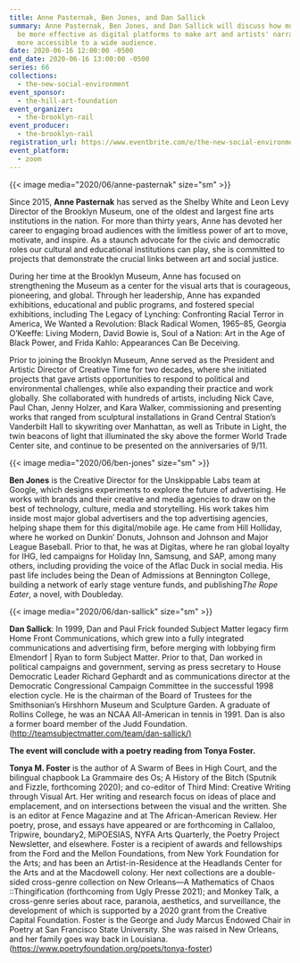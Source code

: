 ```yaml
---
title: Anne Pasternak, Ben Jones, and Dan Sallick
summary: Anne Pasternak, Ben Jones, and Dan Sallick will discuss how museums can
  be more effective as digital platforms to make art and artists' narratives
  more accessible to a wide audience.
date: 2020-06-16 12:00:00 -0500
end_date: 2020-06-16 13:00:00 -0500
series: 66
collections:
  - the-new-social-environment
event_sponsor:
  - the-hill-art-foundation
event_organizer:
  - the-brooklyn-rail
event_producer:
  - the-brooklyn-rail
registration_url: https://www.eventbrite.com/e/the-new-social-environment-66-anne-pasternak-ben-jones-and-dan-sallick-tickets-108914674724
event_platform:
  - zoom
---
```

{{< image media="2020/06/anne-pasternak" size="sm" >}}

Since 2015, **Anne Pasternak** has served as the Shelby White and Leon Levy Director of the Brooklyn Museum, one of the oldest and largest fine arts institutions in the nation. For more than thirty years, Anne has devoted her career to engaging broad audiences with the limitless power of art to move, motivate, and inspire. As a staunch advocate for the civic and democratic roles our cultural and educational institutions can play, she is committed to projects that demonstrate the crucial links between art and social justice.

During her time at the Brooklyn Museum, Anne has focused on strengthening the Museum as a center for the visual arts that is courageous, pioneering, and global. Through her leadership, Anne has expanded exhibitions, educational and public programs, and fostered special exhibitions, including The Legacy of Lynching: Confronting Racial Terror in America, We Wanted a Revolution: Black Radical Women, 1965–85, Georgia O’Keeffe: Living Modern, David Bowie is, Soul of a Nation: Art in the Age of Black Power, and Frida Kahlo: Appearances Can Be Deceiving. 

Prior to joining the Brooklyn Museum, Anne served as the President and Artistic Director of Creative Time for two decades, where she initiated projects that gave artists opportunities to respond to political and environmental challenges, while also expanding their practice and work globally. She collaborated with hundreds of artists, including Nick Cave, Paul Chan, Jenny Holzer, and Kara Walker, commissioning and presenting works that ranged from sculptural installations in Grand Central Station’s Vanderbilt Hall to skywriting over Manhattan, as well as Tribute in Light, the twin beacons of light that illuminated the sky above the former World Trade Center site, and continue to be presented on the anniversaries of 9/11.

{{< image media="2020/06/ben-jones" size="sm" >}}

**Ben Jones** is the Creative Director for the Unskippable Labs team at Google, which designs experiments to explore the future of advertising. He works with brands and their creative and media agencies to draw on the best of technology, culture, media and storytelling. His work takes him inside most major global advertisers and the top advertising agencies, helping shape them for this digital/mobile age. He came from Hill Holliday, where he worked on Dunkin’ Donuts, Johnson and Johnson and Major League Baseball. Prior to that, he was at Digitas, where he ran global loyalty for IHG, led campaigns for Holiday Inn, Samsung, and SAP, among many others, including providing the voice of the Aflac Duck in social media. His past life includes being the Dean of Admissions at Bennington College, building a network of early stage venture funds, and publishing*The Rope Eater*, a novel, with Doubleday.

{{< image media="2020/06/dan-sallick" size="sm" >}}

**Dan Sallick**: In 1999, Dan and Paul Frick founded Subject Matter legacy firm Home Front Communications, which grew into a fully integrated communications and advertising firm, before merging with lobbying firm Elmendorf | Ryan to form Subject Matter. Prior to that, Dan worked in political campaigns and government, serving as press secretary to House Democratic Leader Richard Gephardt and as communications director at the Democratic Congressional Campaign Committee in the successful 1998 election cycle. He is the chairman of the Board of Trustees for the Smithsonian’s Hirshhorn Museum and Sculpture Garden. A graduate of Rollins College, he was an NCAA All-American in tennis in 1991. Dan is also a former board member of the Judd Foundation. ([http://teamsubjectmatter.com/team/dan-sallick/)](http://teamsubjectmatter.com/team/dan-sallick/)

**The event will conclude with a poetry reading from Tonya Foster.**

**Tonya M. Foster** is the author of A Swarm of Bees in High Court, and the bilingual chapbook La Grammaire des Os; A History of the Bitch (Sputnik and Fizzle, forthcoming 2020); and co-editor of Third Mind: Creative Writing through Visual Art. Her writing and research focus on ideas of place and emplacement, and on intersections between the visual and the written. She is an editor at Fence Magazine and at The African-American Review. Her poetry, prose, and essays have appeared or are forthcoming in Callaloo, Tripwire, boundary2, MiPOESIAS, NYFA Arts Quarterly, the Poetry Project Newsletter, and elsewhere. Foster is a recipient of awards and fellowships from the Ford and the Mellon Foundations, from New York Foundation for the Arts; and has been an Artist-in-Residence at the Headlands Center for the Arts and at the Macdowell colony. Her next collections are a double-sided cross-genre collection on New Orleans—A Mathematics of Chaos ::Thingification (forthcoming from Ugly Presse 2021); and Monkey Talk, a cross-genre series about race, paranoia, aesthetics, and surveillance, the development of which is supported by a 2020 grant from the Creative Capital Foundation. Foster is the George and Judy Marcus Endowed Chair in Poetry at San Francisco State University. She was raised in New Orleans, and her family goes way back in Louisiana. (<https://www.poetryfoundation.org/poets/tonya-foster>)